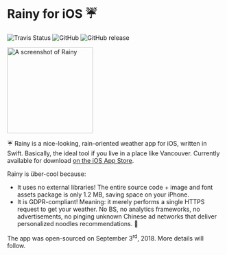 # Rainy for iOS ☔️
<img src="https://api.travis-ci.org/agottardo/Rainy-Swift.svg?branch=master" alt="Travis Status" /> ![GitHub](https://img.shields.io/github/license/agottardo/Rainy-Swift.svg) ![GitHub release](https://img.shields.io/github/release/agottardo/Rainy-Swift/all.svg)

<img src="http://rainyapp.com/img/rainy-screenshot2.png" alt="A screenshot of Rainy" height="200" />

☔️ Rainy is a nice-looking, rain-oriented weather app for iOS, written in Swift. Basically, the ideal tool if you live in a place like Vancouver. Currently available for download [on the iOS App Store](https://itunes.apple.com/fm/app/rainy-rain-forecasts/id1312152536).

Rainy is über-cool because:

- It uses no external libraries! The entire source code + image and font assets package is only 1.2 MB, saving space on your iPhone.
- It is GDPR-compliant! Meaning: it merely performs a single HTTPS request to get your weather. No BS, no analytics frameworks, no advertisements, no pinging unknown Chinese ad networks that deliver personalized noodles recommendations. 🍜

The app was open-sourced on September 3<sup>rd</sup>, 2018. More details will follow.
